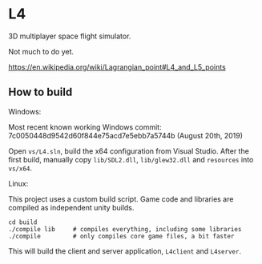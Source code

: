 # L4
3D multiplayer space flight simulator.

Not much to do yet.

https://en.wikipedia.org/wiki/Lagrangian_point#L4_and_L5_points

## How to build

Windows:

Most recent known working Windows commit: 7c0050448d9542d60f844e75acd7e5ebb7a5744b (August 20th, 2019)

Open `vs/L4.sln`, build the x64 configuration from Visual Studio.
After the first build, manually copy `lib/SDL2.dll`, `lib/glew32.dll` and `resources` into `vs/x64`.
  
Linux:

This project uses a custom build script. Game code and libraries are compiled as independent unity builds. 

    cd build
    ./compile lib     # compiles everything, including some libraries
    ./compile         # only compiles core game files, a bit faster

This will build the client and server application, `L4client` and `L4server`.

